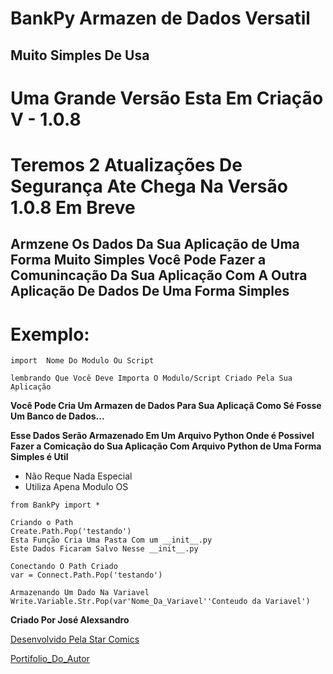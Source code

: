

# BankPy Armazen de Dados Versatil
## Muito Simples De Usa

# Uma Grande Versão Esta Em Criação V - 1.0.8
# Teremos 2 Atualizações De Segurança Ate Chega Na Versão 1.0.8 Em Breve


## Armzene Os Dados Da Sua Aplicação de Uma Forma Muito Simples Você Pode Fazer a Comunincação Da Sua Aplicação Com A Outra Aplicação De Dados De Uma Forma Simples
# Exemplo:

```
import  Nome Do Modulo Ou Script

lembrando Que Você Deve Importa O Modulo/Script Criado Pela Sua Aplicação
```

**Você Pode Cria Um Armazen de Dados Para Sua Aplicaçã Como Sé Fosse Um Banco de Dados...**

**Esse Dados Serão Armazenado Em Um Arquivo Python Onde é Possivel Fazer a Comicação do Sua Aplicação Com Arquivo Python de Uma Forma Simples é Util**

* Não Reque Nada Especial 
* Utiliza Apena Modulo OS

```
from BankPy import *

Criando o Path
Create.Path.Pop('testando')
Esta Função Cria Uma Pasta Com um __init__.py
Este Dados Ficaram Salvo Nesse __init__.py

Conectando O Path Criado
var = Connect.Path.Pop('testando')

Armazenando Um Dado Na Variavel 
Write.Variable.Str.Pop(var'Nome_Da_Variavel''Conteudo da Variavel')

```

__Criado Por José Alexsandro__




[Desenvolvido Pela Star Comics](https://starcomicstar.weebly.com/)

[Portifolio_Do_Autor](https://alexsandrodev.netlify.app/)




